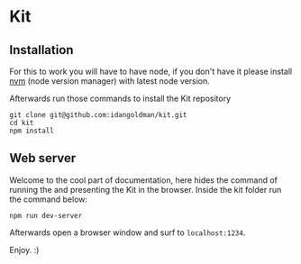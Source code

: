 # Kit

## Installation
For this to work you will have to have node, if you don't have it please install [nvm](https://github.com/creationix/nvm#install-script) (node version manager) with latest node version.

Afterwards run those commands to install the Kit repository

```
git clone git@github.com:idangoldman/kit.git
cd kit
npm install
```

## Web server
Welcome to the cool part of documentation, here hides the command of running the and presenting the Kit in the browser.
Inside the kit folder run the command below:

```
npm run dev-server
```

Afterwards open a browser window and surf to `localhost:1234`.


Enjoy. :)
